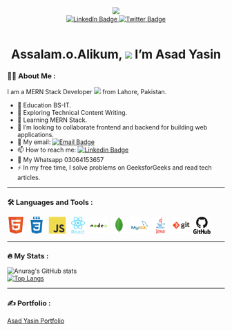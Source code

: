 <div id="header" align="center">
  <img src="https://media.giphy.com/media/M9gbBd9nbDrOTu1Mqx/giphy.gif" width="100"/>
  <div id="badges">
  <a href="https://www.linkedin.com/in/asad-yasin-9ab3a316a/">
    <img src="https://img.shields.io/badge/LinkedIn-blue?style=for-the-badge&logo=linkedin&logoColor=white" alt="LinkedIn Badge"/>
  </a>
  <a href="https://twitter.com/AsadYasin20" target="_blank">
    <img src="https://img.shields.io/badge/Twitter-blue?style=for-the-badge&logo=twitter&logoColor=white" alt="Twitter Badge"/>
  </a>
</div>
  <img src="https://komarev.com/ghpvc/?username=your-github-username&style=flat-square&color=blue" alt=""/>
  <h1> 
  Assalam.o.Alikum,
    <img src="https://media.giphy.com/media/hvRJCLFzcasrR4ia7z/giphy.gif" width="30px"/>
    I’m Asad Yasin
  </h1>
</div>

### :woman_technologist: About Me :

I am a MERN Stack Developer <img src="https://media.giphy.com/media/WUlplcMpOCEmTGBtBW/giphy.gif" width="30"> from Lahore, Pakistan.
- 🌱 Education BS-IT.
- 👀 Exploring Technical Content Writing.
- 🍳 Learning MERN Stack.
- 💞️ I’m looking to collaborate frontend and backend for building web applications.
- 📩 My email: [![Email Badge](https://img.shields.io/static/v1?label=Gmail&message=asadyasin68@gmail.com&color=red)](mailto:asadyasin68@gmail.com)
- 📫 How to reach me: [![Linkedin Badge](https://img.shields.io/badge/-AsadYasin-blue?style=flat&logo=Linkedin&logoColor=white)](https://www.linkedin.com/in/asad-yasin-9ab3a316a)
- 📲 My Whatsapp 03064153657
- :zap: In my free time, I solve problems on GeeksforGeeks and read tech articles.
<hr>

### :hammer_and_wrench: Languages and Tools :
<div>
  <img src="https://github.com/devicons/devicon/blob/master/icons/html5/html5-original.svg" title="HTML5" alt="HTML" width="40" height="40"/>&nbsp;
  <img src="https://github.com/devicons/devicon/blob/master/icons/css3/css3-plain-wordmark.svg"  title="CSS3" alt="CSS" width="40" height="40"/>&nbsp;
  <img src="https://github.com/devicons/devicon/blob/master/icons/javascript/javascript-original.svg" title="JavaScript" alt="JavaScript" width="40" height="40"/>&nbsp;
  <img src="https://github.com/devicons/devicon/blob/master/icons/react/react-original-wordmark.svg" title="React" alt="React" width="40" height="40"/>&nbsp;
<!--   <img src="https://github.com/devicons/devicon/blob/master/icons/materialui/materialui-original.svg" title="Material UI" alt="Material UI" width="40" height="40"/>&nbsp;
  <img src="https://github.com/devicons/devicon/blob/master/icons/redux/redux-original.svg" title="Redux" alt="Redux " width="40" height="40"/>&nbsp; -->
  <img src="https://github.com/devicons/devicon/blob/master/icons/nodejs/nodejs-original-wordmark.svg" title="NodeJS" alt="NodeJS" width="40" height="40"/>&nbsp;
  <img src="https://github.com/devicons/devicon/blob/master/icons/mongodb/mongodb-original.svg" title="MongoDB" alt="MongoDB" width="40" height="40"/>&nbsp;
  <img src="https://github.com/devicons/devicon/blob/master/icons/mysql/mysql-original-wordmark.svg" title="MySQL"  alt="MySQL" width="40" height="40"/>&nbsp;
  <img src="https://github.com/devicons/devicon/blob/master/icons/java/java-original-wordmark.svg" title="Java" alt="Java" width="40" height="40"/>&nbsp;
  <img src="https://github.com/devicons/devicon/blob/master/icons/git/git-original-wordmark.svg" title="Git" **alt="Git" width="40" height="40"/>&nbsp;
  <img src="https://github.com/devicons/devicon/blob/master/icons/github/github-original-wordmark.svg" title="GitHub" **alt="GitHub" width="40" height="40"/>&nbsp;</div>
<hr>

### :fire: My Stats :
![Anurag's GitHub stats](https://github-readme-stats.vercel.app/api?username=asadyasin&show_icons=true&theme=radical)<br>
[![Top Langs](https://github-readme-stats.vercel.app/api/top-langs/?username=asadyasin&layout=compact&theme=vision-friendly-dark)](https://github.com/anuraghazra/github-readme-stats)
<hr>

### :writing_hand: Portfolio :

<a href="https://asadyasin.github.io/portfolio">Asad Yasin Portfolio</a>
<!---
asadyasin/asadyasin is a ✨ special ✨ repository because its `README.md` (this file) appears on your GitHub profile.
You can click the Preview link to take a look at your changes.
--->
